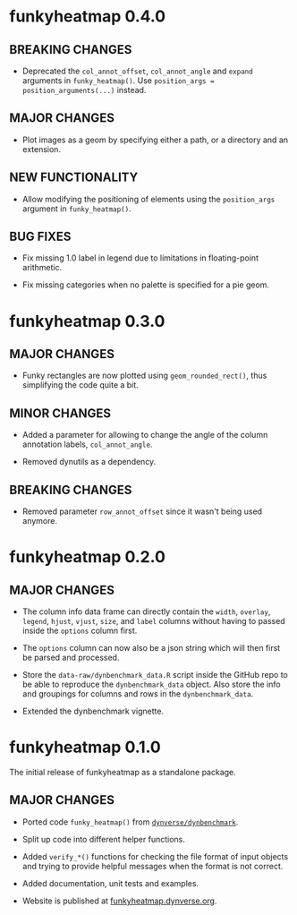 
# funkyheatmap 0.4.0

## BREAKING CHANGES

* Deprecated the `col_annot_offset`, `col_annot_angle` and `expand` arguments in 
  `funky_heatmap()`. Use `position_args = position_arguments(...)` instead.

## MAJOR CHANGES

* Plot images as a geom by specifying either a path, or a directory and an extension.

## NEW FUNCTIONALITY

* Allow modifying the positioning of elements using the `position_args` argument
  in `funky_heatmap()`.

## BUG FIXES

* Fix missing 1.0 label in legend due to limitations in floating-point arithmetic.

* Fix missing categories when no palette is specified for a pie geom.

# funkyheatmap 0.3.0

## MAJOR CHANGES

* Funky rectangles are now plotted using `geom_rounded_rect()`, thus simplifying the code quite a bit.

## MINOR CHANGES

* Added a parameter for allowing to change the angle of the column annotation labels,
  `col_annot_angle`.

* Removed dynutils as a dependency.

## BREAKING CHANGES

* Removed parameter `row_annot_offset` since it wasn't being used anymore.

# funkyheatmap 0.2.0

## MAJOR CHANGES

* The column info data frame can directly contain the `width`, `overlay`, 
  `legend`, `hjust`, `vjust`, `size`, and `label` columns without having to passed
  inside the `options` column first.

* The `options` column can now also be a json string which will then first be parsed
  and processed.

* Store the `data-raw/dynbenchmark_data.R` script inside the GitHub repo to be able
  to reproduce the `dynbenchmark_data` object.
  Also store the info and groupings for columns and rows in the `dynbenchmark_data`.

* Extended the dynbenchmark vignette.

# funkyheatmap 0.1.0

The initial release of funkyheatmap as a standalone package.

## MAJOR CHANGES

* Ported code `funky_heatmap()` from [`dynverse/dynbenchmark`](https://github.com/dynverse/dynbenchmark).

* Split up code into different helper functions.

* Added `verify_*()` functions for checking the file format of input objects and 
  trying to provide helpful messages when the format is not correct.

* Added documentation, unit tests and examples.

* Website is published at [funkyheatmap.dynverse.org](https://funkyheatmap.dynverse.org).